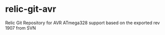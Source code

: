 relic-git-avr
=============

Relic Git Repository for AVR ATmega328 support based on the exported rev 1907 from SVN
